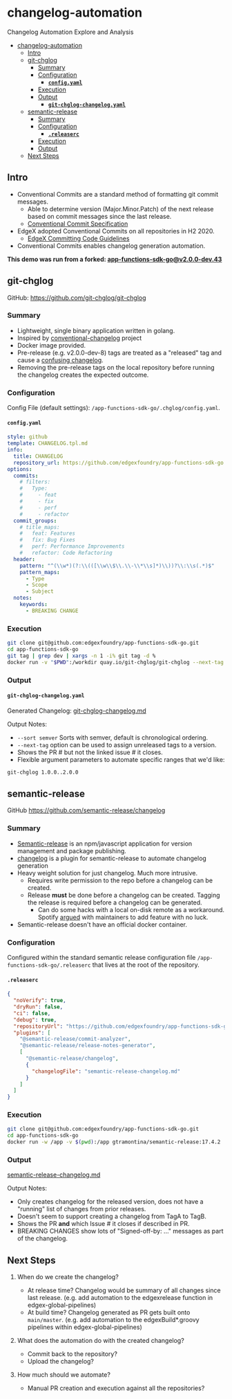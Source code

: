 # changelog-automation

Changelog Automation Explore and Analysis

- [changelog-automation](#changelog-automation)
  - [Intro](#intro)
  - [git-chglog](#git-chglog)
    - [Summary](#summary)
    - [Configuration](#configuration)
      - [**`config.yaml`**](#configyaml)
    - [Execution](#execution)
    - [Output](#output)
      - [**`git-chglog-changelog.yaml`**](#git-chglog-changelogyaml)
  - [semantic-release](#semantic-release)
    - [Summary](#summary-1)
    - [Configuration](#configuration-1)
      - [**`.releaserc`**](#releaserc)
    - [Execution](#execution-1)
    - [Output](#output-1)
  - [Next Steps](#next-steps)

## Intro

- Conventional Commits are a standard method of formatting git commit messages.
  - Able to determine version (Major.Minor.Patch) of the next release based on commit messages since the last release.
  - [Conventional Commit Specification](https://www.conventionalcommits.org/en/v1.0.0/#specification)
- EdgeX adopted Conventional Commits on all repositories in H2 2020. 
  - [EdgeX Committing Code Guidelines](https://wiki.edgexfoundry.org/display/FA/Committing+Code+Guidelines#CommittingCodeGuidelines-ConventionalCommits)
- Conventional Commits enables changelog generation automation.
  
**This demo was run from a forked: [app-functions-sdk-go@v2.0.0-dev.43](https://github.com/edgexfoundry/app-functions-sdk-go/tree/v2.0.0-dev.43)**

## git-chglog

GitHub: <https://github.com/git-chglog/git-chglog>

### Summary

- Lightweight, single binary application written in golang.
- Inspired by [conventional-changelog](https://github.com/conventional-changelog/conventional-changelog) project
- Docker image provided.
- Pre-release (e.g. v2.0.0-dev-8) tags are treated as a "released" tag and cause a [confusing changelog](git-chglog-changelog-withprereleasetags.md).
- Removing the pre-release tags on the local repository before running the changelog creates the expected outcome.

### Configuration

Config File (default settings): `/app-functions-sdk-go/.chglog/config.yaml`.

#### **`config.yaml`**

```yaml
style: github
template: CHANGELOG.tpl.md
info:
  title: CHANGELOG
  repository_url: https://github.com/edgexfoundry/app-functions-sdk-go
options:
  commits:
    # filters:
    #   Type:
    #     - feat
    #     - fix
    #     - perf
    #     - refactor
  commit_groups:
    # title_maps:
    #   feat: Features
    #   fix: Bug Fixes
    #   perf: Performance Improvements
    #   refactor: Code Refactoring
  header:
    pattern: "^(\\w*)(?:\\(([\\w\\$\\.\\-\\*\\s]*)\\))?\\:\\s(.*)$"
    pattern_maps:
      - Type
      - Scope
      - Subject
  notes:
    keywords:
      - BREAKING CHANGE
```

### Execution

```bash
git clone git@github.com:edgexfoundry/app-functions-sdk-go.git
cd app-functions-sdk-go
git tag | grep dev | xargs -n 1 -i% git tag -d %
docker run -v "$PWD":/workdir quay.io/git-chglog/git-chglog --next-tag v2.0.0 --sort semver --output git-chglog-changelog.md
```

### Output

#### **`git-chglog-changelog.yaml`**

Generated Changelog: [git-chglog-changelog.md](git-chglog-changelog.md)

Output Notes:

- `--sort semver` Sorts with semver, default is chronological ordering.
- `--next-tag` option can be used to assign unreleased tags to a version.
- Shows the PR # but not the linked issue # it closes.
- Flexible argument parameters to automate specific ranges that we'd like:

```bash
git-chglog 1.0.0..2.0.0
```

## semantic-release

GitHub <https://github.com/semantic-release/changelog>

### Summary

- [Semantic-release](https://github.com/semantic-release/semantic-release) is an npm/javascript application for version management and package publishing.
- [changelog](https://github.com/semantic-release/changelog) is a plugin for semantic-release to automate changelog generation
- Heavy weight solution for just changelog. Much more intrusive.
  - Requires write permission to the repo before a changelog can be created.
  - Release **must** be done before a changelog can be created. Tagging the release is required before a changelog can be generated.
    - Can do some hacks with a local on-disk remote as a workaround. Spotify [argued](https://github.com/semantic-release/semantic-release/issues/964) with maintainers to add feature with no luck.
- Semantic-release doesn't have an official docker container.

### Configuration

Configured within the standard semantic release configuration file `/app-functions-sdk-go/.releaserc` that lives at the root of the repository.

#### **`.releaserc`**

```json
{
  "noVerify": true,
  "dryRun": false,
  "ci": false,
  "debug": true,
  "repositoryUrl": "https://github.com/edgexfoundry/app-functions-sdk-go.git",
  "plugins": [
    "@semantic-release/commit-analyzer",
    "@semantic-release/release-notes-generator",
    [
      "@semantic-release/changelog",
      {
        "changelogFile": "semantic-release-changelog.md"
      }
    ]
  ]
}
```

### Execution

```bash
git clone git@github.com:edgexfoundry/app-functions-sdk-go.git
cd app-functions-sdk-go
docker run -w /app -v $(pwd):/app gtramontina/semantic-release:17.4.2
```

### Output

[semantic-release-changelog.md](semantic-release-changelog.md)

Output Notes:

- Only creates changelog for the released version, does not have a "running" list of changes from prior releases.
- Doesn't seem to support creating a changelog from TagA to TagB.
- Shows the PR **and** which Issue # it closes if described in PR.
- BREAKING CHANGES show lots of "Signed-off-by: ..." messages as part of the changelog.

## Next Steps

1) When do we create the changelog?

   - At release time? Changelog would be summary of all changes since last release. (e.g. add automation to the edgexrelease function in edgex-global-pipelines)
   - At build time? Changelog generated as PR gets built onto `main/master`. (e.g. add automation to the edgexBuild*.groovy pipelines within edgex-global-pipelines)

2) What does the automation do with the created changelog?

    - Commit back to the repository?
    - Upload the changelog?

3) How much should we automate?
    - Manual PR creation and execution against all the repositories?